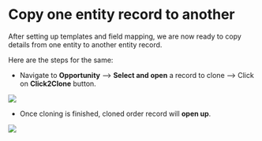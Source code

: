 # Copy one entity record to another

After setting up templates and field mapping, we are now ready to copy details from one entity to another entity record.&#x20;

Here are the steps for the same:

* Navigate to **Opportunity** --> **Select and open** a record to clone --> Click on **Click2Clone** button.&#x20;

![](../../.gitbook/assets/Clone2\_4.1.png)

* Once cloning is finished, cloned order record will **open up**.&#x20;

![](../../.gitbook/assets/Clone2\_4.2.png)

